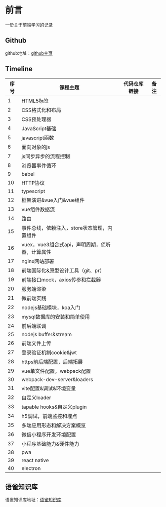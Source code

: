 # 前言
一份关于前端学习的记录


## Github

github地址：[github主页](https://github.com/devShaolongXu)

## Timeline


| 序号 | 课程主题                                        | 代码仓库链接 | 备注 |
| ---- | ----------------------------------------------- | ------------ | ---- |
| 1    | HTML5标签                                       |              |      |
| 2    | CSS格式化和布局                                 |              |      |
| 3    | CSS预处理器                                     |              |      |
| 4    | JavaScript基础                                  |              |      |
| 5    | javascript函数                                  |              |      |
| 6    | 面向对象的js                                    |              |      |
| 7    | js同步异步的流程控制                            |              |      |
| 8    | 浏览器事件循环                                  |              |      |
| 9    | babel                                           |              |      |
| 10   | HTTP协议                                        |              |      |
| 11   | typescript                                      |              |      |
| 12   | 框架演进&vue入门&vue组件                        |              |      |
| 13   | vue组件数据流                                   |              |      |
| 14   | 路由                                            |              |      |
| 15   | 事件总线，依赖注入，store状态管理，内置组件     |              |      |
| 16   | vuex，vue3组合式api，声明周期，侦听器，计算属性 |              |      |
| 17   | nginx网站部署                                   |              |      |
| 18   | 前端国际化&原型设计工具（git、pr）              |              |      |
| 19   | 前端接口mock，axios传参和拦截器                 |              |      |
| 20   | 服务端渲染                                      |              |      |
| 21   | 微前端实践                                      |              |      |
| 22   | nodejs基础模块，koa入门                         |              |      |
| 23   | mysql数据库的安装和简单使用                     |              |      |
| 24   | 前后端联调                                      |              |      |
| 25   | nodejs buffer&stream                            |              |      |
| 26   | 前端文件上传                                    |              |      |
| 27   | 登录验证机制cookie&jwt                          |              |      |
| 28   | https前后端配置，后端拓展                       |              |      |
| 29   | vue单文件配置，webpack配置                      |              |      |
| 30   | webpack-dev-server&loaders                      |              |      |
| 31   | vite配置&调试&环境变量                          |              |      |
| 32   | 自定义loader                                    |              |      |
| 33   | tapable hooks&自定义plugin                      |              |      |
| 34   | h5调试，前端监控和埋点                          |              |      |
| 35   | 多端应用形态和解决方案概览                      |              |      |
| 36   | 微信小程序开发环境配置                          |              |      |
| 37   | 小程序基础能力&硬件能力                         |              |      |
| 38   | pwa                                             |              |      |
| 39   | react native                                    |              |      |
| 40   | electron                                        |              |      |

## 语雀知识库

语雀知识库地址：[语雀知识库](https://www.yuque.com/tumihuale-drccd/pnilwb?#《前端笔记》)